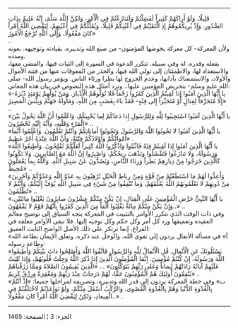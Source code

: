 ------------------------------------------------------------------------

قَلِيلًا، وَلَوْ أَراكَهُمْ كَثِيراً لَفَشِلْتُمْ وَلَتَنازَعْتُمْ فِي الْأَمْرِ، وَلكِنَّ اللَّهَ سَلَّمَ، إِنَّهُ
عَلِيمٌ بِذاتِ الصُّدُورِ. وَإِذْ يُرِيكُمُوهُمْ إِذِ الْتَقَيْتُمْ فِي أَعْيُنِكُمْ قَلِيلًا، وَيُقَلِّلُكُمْ فِي
أَعْيُنِهِمْ، لِيَقْضِيَ اللَّهُ أَمْراً كانَ مَفْعُولًا، وَإِلَى اللَّهِ تُرْجَعُ الْأُمُورُ»  
..  
ولأن المعركة- كل معركة يخوضها المؤمنون- من صنع الله وتدبيره. بقيادته
وتوجيهه. بعونه ومدده.  
بفعله وقدره. له وفي سبيله. تتكرر الدعوة في السورة إلى الثبات فيها،
والمضي معها، والاستعداد لها، والاطمئنان إلى تولي الله فيها، والحذر من
المعوقات عنها من فتنة الأموال والأولاد، والاستمساك بآدابها، وعدم الخروج
لها بطرا ورئاء الناس. ويؤمر رسول الله- صلى الله عليه وسلم- بتحريض
المؤمنين عليها.. وترد أمثال هذه النصوص في بيان هذه المعاني:  
«يا أَيُّهَا الَّذِينَ آمَنُوا إِذا لَقِيتُمُ الَّذِينَ كَفَرُوا زَحْفاً فَلا تُوَلُّوهُمُ الْأَدْبارَ. وَمَنْ
يُوَلِّهِمْ يَوْمَئِذٍ دُبُرَهُ- إِلَّا مُتَحَرِّفاً لِقِتالٍ أَوْ مُتَحَيِّزاً إِلى فِئَةٍ- فَقَدْ باءَ بِغَضَبٍ مِنَ
اللَّهِ، وَمَأْواهُ جَهَنَّمُ وَبِئْسَ الْمَصِيرُ» ..  
«يا أَيُّهَا الَّذِينَ آمَنُوا اسْتَجِيبُوا لِلَّهِ وَلِلرَّسُولِ إِذا دَعاكُمْ لِما يُحْيِيكُمْ، وَاعْلَمُوا
أَنَّ اللَّهَ يَحُولُ بَيْنَ الْمَرْءِ وَقَلْبِهِ، وَأَنَّهُ إِلَيْهِ تُحْشَرُونَ» ..  
«يا أَيُّهَا الَّذِينَ آمَنُوا لا تَخُونُوا اللَّهَ وَالرَّسُولَ وَتَخُونُوا أَماناتِكُمْ وَأَنْتُمْ
تَعْلَمُونَ. وَاعْلَمُوا أَنَّما أَمْوالُكُمْ وَأَوْلادُكُمْ فِتْنَةٌ، وَأَنَّ اللَّهَ عِنْدَهُ أَجْرٌ عَظِيمٌ» .  
«يا أَيُّهَا الَّذِينَ آمَنُوا إِذا لَقِيتُمْ فِئَةً فَاثْبُتُوا وَاذْكُرُوا اللَّهَ كَثِيراً لَعَلَّكُمْ
تُفْلِحُونَ. وَأَطِيعُوا اللَّهَ وَرَسُولَهُ، وَلا تَنازَعُوا فَتَفْشَلُوا وَتَذْهَبَ رِيحُكُمْ، وَاصْبِرُوا إِنَّ
اللَّهَ مَعَ الصَّابِرِينَ. وَلا تَكُونُوا كَالَّذِينَ خَرَجُوا مِنْ دِيارِهِمْ بَطَراً وَرِئاءَ النَّاسِ،
وَيَصُدُّونَ عَنْ سَبِيلِ اللَّهِ، وَاللَّهُ بِما يَعْمَلُونَ مُحِيطٌ» ..  
«وَأَعِدُّوا لَهُمْ مَا اسْتَطَعْتُمْ مِنْ قُوَّةٍ وَمِنْ رِباطِ الْخَيْلِ تُرْهِبُونَ بِهِ عَدُوَّ اللَّهِ وَعَدُوَّكُمْ
وَآخَرِينَ مِنْ دُونِهِمْ لا تَعْلَمُونَهُمُ اللَّهُ يَعْلَمُهُمْ، وَما تُنْفِقُوا مِنْ شَيْءٍ فِي سَبِيلِ اللَّهِ
يُوَفَّ إِلَيْكُمْ، وَأَنْتُمْ لا تُظْلَمُونَ» ..  
«يا أَيُّهَا النَّبِيُّ حَرِّضِ الْمُؤْمِنِينَ عَلَى الْقِتالِ، إِنْ يَكُنْ مِنْكُمْ عِشْرُونَ صابِرُونَ يَغْلِبُوا
مِائَتَيْنِ، وَإِنْ يَكُنْ مِنْكُمْ مِائَةٌ يَغْلِبُوا أَلْفاً مِنَ الَّذِينَ كَفَرُوا بِأَنَّهُمْ قَوْمٌ لا
يَفْقَهُونَ..» ..  
وفي ذات الوقت الذي تتكرر الأوامر بالتثبيت في المعركة يتجه السياق إلى
توضيح معالم العقيدة وتعميقها ورد كل أمر وكل حكم وكل توجيه إليها. فلا
تبقى الأوامر معلقة في الفراغ، إنما ترتكز على ذلك الأصل الواضح الثابت
العميق:  
«أ» في مسألة الأنفال يردون إلى تقوى الله، والوجل عند ذكره، وتعلق الإيمان
بطاعة الله وطاعة رسوله:  
«يَسْئَلُونَكَ عَنِ الْأَنْفالِ. قُلِ الْأَنْفالُ لِلَّهِ وَالرَّسُولِ فَاتَّقُوا اللَّهَ وَأَصْلِحُوا ذاتَ
بَيْنِكُمْ وَأَطِيعُوا اللَّهَ وَرَسُولَهُ، إِنْ كُنْتُمْ مُؤْمِنِينَ. إِنَّمَا الْمُؤْمِنُونَ الَّذِينَ إِذا ذُكِرَ
اللَّهُ وَجِلَتْ قُلُوبُهُمْ، وَإِذا تُلِيَتْ عَلَيْهِمْ آياتُهُ زادَتْهُمْ إِيماناً وَعَلى رَبِّهِمْ يَتَوَكَّلُونَ»
... «الَّذِينَ يُقِيمُونَ الصَّلاةَ وَمِمَّا رَزَقْناهُمْ يُنْفِقُونَ أُولئِكَ هُمُ الْمُؤْمِنُونَ حَقًّا، لَهُمْ
دَرَجاتٌ عِنْدَ رَبِّهِمْ وَمَغْفِرَةٌ وَرِزْقٌ كَرِيمٌ» .  
«ب» وفي خطة المعركة يردون إلى قدر الله وتدبيره، وتصريفه لمراحلها جميعا:
«إِذْ أَنْتُمْ بِالْعُدْوَةِ الدُّنْيا وَهُمْ بِالْعُدْوَةِ الْقُصْوى، وَالرَّكْبُ أَسْفَلَ مِنْكُمْ، وَلَوْ
تَواعَدْتُمْ لَاخْتَلَفْتُمْ فِي الْمِيعادِ، وَلكِنْ لِيَقْضِيَ اللَّهُ أَمْراً كانَ مَفْعُولًا..» .

------------------------------------------------------------------------

الجزء: 3 ¦ الصفحة: 1465
